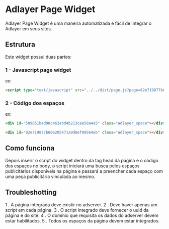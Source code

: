 # Adlayer Page Widget
Adlayer Page Widget é uma maneira automatizada e fácil de integrar o Adlayer em seus sites.

## Estrutura
Este widget possui duas partes:

### 1 - Javascript page widget
ex: 

```html
<script type="text/javascript" src="../../dist/page.js?page=82e719877b60e205471a9d8ef00564ab&site=82e719877b60e205471a9d8ef0055af6" async="true" language="javascript" id="adlayerScript"></script>
```

### 2 - Código dos espaços
ex:

```html
<div id="509051bed98c463abd4b213cee58a4a5" class="adlayer_space"></div>
```

```html
<div id="82e719877b60e205471a9d8ef00564ab" class="adlayer_space"></div>
```

## Como funciona
Depois inserir o script do widget dentro da tag head da página e o código dos espaços no body, o script iniciará uma busca pelos espaços publicitários disponíveis na página e passará a preencher cada espaço com uma peça publicitária vinculada ao mesmo.

## Troubleshotting
1 . A página integrada deve existir no adserver.
2 . Deve haver apenas um script em cada página.
3 . O script integrado deve fornecer o uuid da página e do site.
4 . O domínio que requisita os dados do adserver devem estar habilitados.
5 . Todos os espaços da página devem estar integrados.